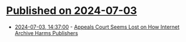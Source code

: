 # [Published on 2024-07-03](index.md)

* [2024-07-03, 14:37:00](https://soylentnews.org/article.pl?sid=24/07/02/064224&from=rss) - [Appeals Court Seems Lost on How Internet Archive Harms Publishers](https://soylentnews.org/article.pl?sid=24/07/02/064224&from=rss)
